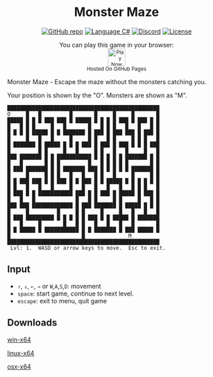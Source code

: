 ﻿<h1 align="center">
	Monster Maze
</h1>

<p align="center">
	<a href="https://github.com/dotnet/dotnet-console-games"><img src="../../.github/resources/github-repo-black.svg" alt="GitHub repo"></a>
	<a href="https://docs.microsoft.com/en-us/dotnet/csharp/"><img src="../../.github/resources/language-csharp.svg" alt="Language C#"></a>
	<a href="https://discord.gg/4XbQbwF"><img src="../../.github/resources/discord-badge.svg" title="Go To Discord Server" alt="Discord"></a>
	<a href="../../LICENSE"><img src="../../.github/resources/license-MIT-green.svg" alt="License"></a>
</p>

<p align="center">
	You can play this game in your browser:
	<br />
	<a href="https://dotnet.github.io/dotnet-console-games/MonsterMaze" alt="Play Now">
		<sub><img height="40"src="../../.github/resources/play-badge.svg" alt="Play Now"></sub>
	</a>
	<br />
	<sup>Hosted On GitHub Pages</sup>
</p>

Monster Maze - Escape the maze without the monsters catching you.

Your position is shown by the "O".  Monsters are shown as "M".

```
█████████████████████████████████████████████████
O     █   █         █       █     █     █       █
█████ █ █ █ ███ ███ █ █████ █ █ █ █ ███ █ ███ █ █
█   █ █ █     █   █       █   █ █ █   █   █   █ █
█ █ █ █ █████ █ █ ███████ █ ███ █ ███ ███ █ ███ █
█     █   █   █     █     █ █   █ █     █ █ █   █
█ ███████ █ █████ █ █ █ ███ █ ███ █ ███ █ █ █ ███
█         █ █     █   █     █ █   █   █     █   █
███ ███████ █ █ ███████████ █ █ █ █ █ ███████ █ █
█   █       █ █ █         █   █ █ █ █ █       █ █
█ ███ ███████ █ █ ███████ ███ █ █ █ █ █ ███████ █
█     █     █ █ █   █   █   █ █   █     █     █ █
█ █ ███ ███ █ █ ███ █ █ ███ █ █ █████ █ █ █ █ █ █
█ █   █   █   █     █   █   █   █   █   █ █ █   █
█ ███ █ █ ███████████ ███ █ █ ███ █ █████ █ ███ █
█   █   █             █   █ █     █ █     █   █ █
███ ███ █████████████ █ ███ ███████ █ █████ █ █ █
█     █         █     █ █     █     █   █   █   █
█ ███ █████████ █ █ █ █ █ ███ █ █ █████ █ ███████
█   █     █       █   █ █   █   █   █   █       █
█ █ █████ █ ███████████ █ █ ███████ █ ███ █████ █
█                       █              M
█████████████████████████████████████████████████
 Lvl: 1.  WASD or arrow keys to move.  Esc to exit.
```

## Input

- `↑`, `↓`, `←`, `→` or `W`,`A`,`S`,`D`: movement
- `space`: start game, continue to next level.
- `escape`: exit to menu, quit game

## Downloads

[win-x64](https://github.com/dotnet/dotnet-console-games/raw/binaries/win-x64/MonsterMaze.exe)

[linux-x64](https://github.com/dotnet/dotnet-console-games/raw/binaries/linux-x64/MonsterMaze)

[osx-x64](https://github.com/dotnet/dotnet-console-games/raw/binaries/osx-x64/MonsterMaze)
